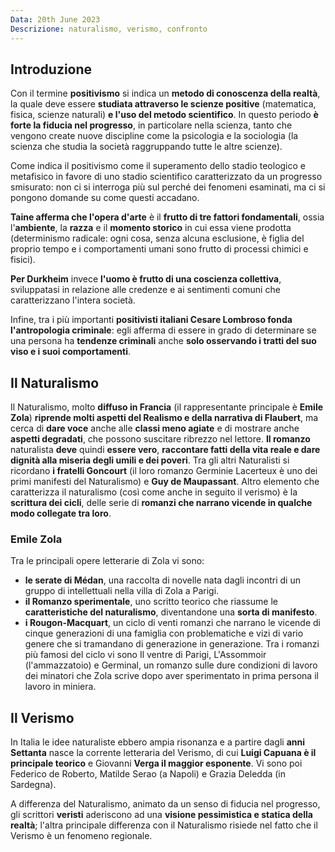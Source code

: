 ```yaml
---
Data: 20th June 2023
Descrizione: naturalismo, verismo, confronto
---
```

## Introduzione
Con il termine **positivismo** si indica un **metodo di conoscenza della realtà**, la quale deve essere **studiata attraverso le scienze positive** (matematica, fisica, scienze naturali) **e l'uso del metodo scientifico**.
In questo periodo **è forte la fiducia nel progresso**, in particolare nella scienza, tanto che vengono create nuove discipline come la psicologia e la sociologia (la scienza che studia la società raggruppando tutte le altre scienze).

Come indica il positivismo come il superamento dello stadio teologico e metafisico in favore di uno stadio scientifico caratterizzato da un progresso smisurato: non ci si interroga più sul perché dei fenomeni esaminati, ma ci si pongono domande su come questi accadano.

**Taine afferma che l'opera d'arte** è il **frutto di tre fattori fondamentali**, ossia l'**ambiente**, la **razza** e il **momento storico** in cui essa viene prodotta (determinismo radicale: ogni cosa, senza alcuna esclusione, è figlia del proprio tempo e i comportamenti umani sono frutto di processi chimici e fisici).

**Per Durkheim** invece **l'uomo è frutto di una coscienza collettiva**, sviluppatasi in relazione alle credenze e ai sentimenti comuni che caratterizzano l'intera società.

Infine, tra i più importanti **positivisti italiani Cesare Lombroso fonda l'antropologia criminale**: egli afferma di essere in grado di determinare se una persona ha **tendenze criminali** anche **solo osservando i tratti del suo viso e i suoi comportamenti**.

## Il Naturalismo
Il Naturalismo, molto **diffuso in Francia** (il rappresentante principale è **Emile Zola**) **riprende molti aspetti del Realismo e della narrativa di Flaubert**, ma cerca di **dare voce** anche alle **classi meno agiate** e di mostrare anche **aspetti degradati**, che possono suscitare ribrezzo nel lettore. **Il romanzo** naturalista **deve** quindi **essere vero**, **raccontare fatti della vita reale e dare dignità alla miseria degli umili e dei poveri**. Tra gli altri Naturalisti si ricordano **i fratelli Goncourt** (il loro romanzo Germinie Lacerteux è uno dei primi manifesti del Naturalismo) e **Guy de Maupassant**.
Altro elemento che caratterizza il naturalismo (così come anche in seguito il verismo) è la **scrittura dei cicli**, delle serie di **romanzi che narrano vicende in qualche modo collegate tra loro**.
### Emile Zola
Tra le principali opere letterarie di Zola vi sono:
- **le serate di Médan**, una raccolta di novelle nata dagli incontri di un gruppo di intellettuali nella villa di Zola a Parigi.
- **il Romanzo sperimentale**, uno scritto teorico che riassume le **caratteristiche del naturalismo**, diventandone una **sorta di manifesto**.
- **i Rougon-Macquart**, un ciclo di venti romanzi che narrano le vicende di cinque generazioni di una famiglia con problematiche e vizi di vario genere che si tramandano di generazione in generazione. Tra i romanzi più famosi del ciclo vi sono Il ventre di Parigi, L'Assommoir (l'ammazzatoio) e Germinal, un romanzo sulle dure condizioni di lavoro dei minatori che Zola scrive dopo aver sperimentato in prima persona il lavoro in miniera.

## Il Verismo
In Italia le idee naturaliste ebbero ampia risonanza e a partire dagli **anni Settanta** nasce la corrente letteraria del Verismo, di cui **Luigi Capuana è il principale teorico** e Giovanni **Verga il maggior esponente**. Vi sono poi Federico de Roberto, Matilde Serao (a Napoli) e Grazia Deledda (in Sardegna).

A differenza del Naturalismo, animato da un senso di fiducia nel progresso, gli scrittori **veristi** aderiscono ad una **visione pessimistica e statica della realtà**; l'altra principale differenza con il Naturalismo risiede nel fatto che il Verismo è un fenomeno regionale.